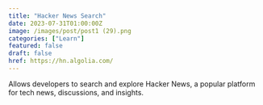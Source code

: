 ```yaml
---
title: "Hacker News Search"
date: 2023-07-31T01:00:00Z
image: /images/post/post1 (29).png
categories: ["Learn"]
featured: false
draft: false
href: https://hn.algolia.com/
---
```

Allows developers to search and explore Hacker News, a popular platform for tech news, discussions, and insights.
